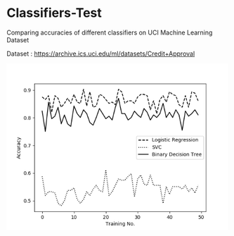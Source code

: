 # Classifiers-Test
Comparing accuracies of different classifiers on UCI Machine Learning Dataset

Dataset : https://archive.ics.uci.edu/ml/datasets/Credit+Approval


![Result of a run :](https://github.com/ojus1/Classifiers-Test/blob/master/graph.png)

